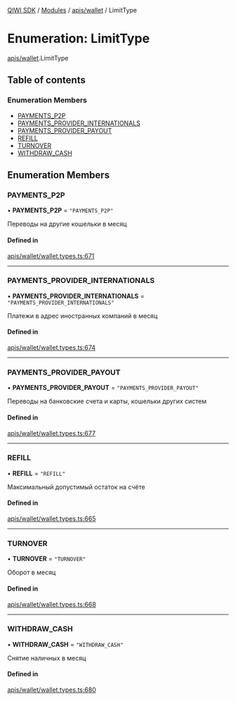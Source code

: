 [QIWI SDK](../README.md) / [Modules](../modules.md) / [apis/wallet](../modules/apis_wallet.md) / LimitType

# Enumeration: LimitType

[apis/wallet](../modules/apis_wallet.md).LimitType

## Table of contents

### Enumeration Members

- [PAYMENTS\_P2P](apis_wallet.LimitType.md#payments_p2p)
- [PAYMENTS\_PROVIDER\_INTERNATIONALS](apis_wallet.LimitType.md#payments_provider_internationals)
- [PAYMENTS\_PROVIDER\_PAYOUT](apis_wallet.LimitType.md#payments_provider_payout)
- [REFILL](apis_wallet.LimitType.md#refill)
- [TURNOVER](apis_wallet.LimitType.md#turnover)
- [WITHDRAW\_CASH](apis_wallet.LimitType.md#withdraw_cash)

## Enumeration Members

### PAYMENTS\_P2P

• **PAYMENTS\_P2P** = ``"PAYMENTS_P2P"``

Переводы на другие кошельки в месяц

#### Defined in

[apis/wallet/wallet.types.ts:671](https://github.com/AlexXanderGrib/node-qiwi-sdk/blob/8cf62fb/src/apis/wallet/wallet.types.ts#L671)

___

### PAYMENTS\_PROVIDER\_INTERNATIONALS

• **PAYMENTS\_PROVIDER\_INTERNATIONALS** = ``"PAYMENTS_PROVIDER_INTERNATIONALS"``

Платежи в адрес иностранных компаний в месяц

#### Defined in

[apis/wallet/wallet.types.ts:674](https://github.com/AlexXanderGrib/node-qiwi-sdk/blob/8cf62fb/src/apis/wallet/wallet.types.ts#L674)

___

### PAYMENTS\_PROVIDER\_PAYOUT

• **PAYMENTS\_PROVIDER\_PAYOUT** = ``"PAYMENTS_PROVIDER_PAYOUT"``

Переводы на банковские счета и карты, кошельки других систем

#### Defined in

[apis/wallet/wallet.types.ts:677](https://github.com/AlexXanderGrib/node-qiwi-sdk/blob/8cf62fb/src/apis/wallet/wallet.types.ts#L677)

___

### REFILL

• **REFILL** = ``"REFILL"``

Максимальный допустимый остаток на счёте

#### Defined in

[apis/wallet/wallet.types.ts:665](https://github.com/AlexXanderGrib/node-qiwi-sdk/blob/8cf62fb/src/apis/wallet/wallet.types.ts#L665)

___

### TURNOVER

• **TURNOVER** = ``"TURNOVER"``

Оборот в месяц

#### Defined in

[apis/wallet/wallet.types.ts:668](https://github.com/AlexXanderGrib/node-qiwi-sdk/blob/8cf62fb/src/apis/wallet/wallet.types.ts#L668)

___

### WITHDRAW\_CASH

• **WITHDRAW\_CASH** = ``"WITHDRAW_CASH"``

Снятие наличных в месяц

#### Defined in

[apis/wallet/wallet.types.ts:680](https://github.com/AlexXanderGrib/node-qiwi-sdk/blob/8cf62fb/src/apis/wallet/wallet.types.ts#L680)
